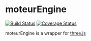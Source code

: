 # moteurEngine
[![Build Status][travis-image]][travis-url] [![Coverage Status][coveralls-image]][coveralls-url]

moteurEngine is a wrapper for [three.js][threejs-url]

[travis-image]: https://travis-ci.org/OmeletteDuFromage/moteurEngine.svg?branch=master
[travis-url]: https://travis-ci.org/OmeletteDuFromage/moteurEngine

[coveralls-image]: https://coveralls.io/repos/github/OmeletteDuFromage/moteurEngine/badge.svg?branch=master
[coveralls-url]: https://coveralls.io/github/OmeletteDuFromage/moteurEngine?branch=master

[threejs-url]: https://threejs.org/

